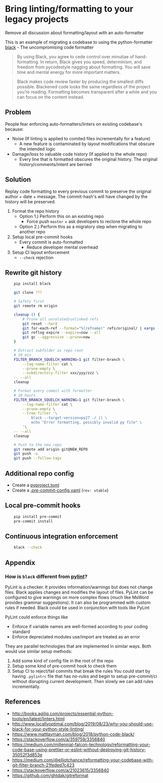 Bring linting/formatting to your legacy projects
================================================

Remove all discussion about formatting/layout with an auto-formatter

This is an example of migrating a codebase to using the python-formatter [black](https://black.readthedocs.io/) - The uncompromising code formatter

> By using Black, you agree to cede control over minutiae of hand-formatting. In return, Black gives you speed, determinism, and freedom from pycodestyle nagging about formatting. You will save time and mental energy for more important matters.

> Black makes code review faster by producing the smallest diffs possible. Blackened code looks the same regardless of the project you’re reading. Formatting becomes transparent after a while and you can focus on the content instead.


Problem
-------

People fear enforcing auto-formatters/linters on existing codebase's because:
* Noise (If linting is applied to comited files incrementally for a feature)
    * A new feature is contaminated by layout modifications that obscure the intended logic
* Damage/loss to valuable code history (If applied to the whole repo)
    * Every line that is formatted obscures the original history. The original history/comments/intent are berried

Solution
--------
Replay code formatting to every previous commit to preserve the original author + date + message.
The commit-hash's will have changed by the history will be preserved.

1. Format the repo history
    * Option 1.) Perform this on an existing repo
        * Force push `master` + ask developers to reclone the whole repo
    * Option 2.) Perform this as a migratory step when migrating to another repo
2. Setup local pre-commit hooks
    * Every commit is auto-formatted
        * Reduce developer mental overhead
3. Setup CI layout enforcement
    * `--check` rejection


Rewrite git history
-------------------

```bash
    pip install black
```

```bash
    git clone ???

    # Safety first
    git remote rm origin

    cleanup () {
        # Prune all unrelated/unlinked refs
        git reset --hard
        git for-each-ref --format="%(refname)" refs/original/ | xargs -n 1 git update-ref -d
        git reflog expire --expire=now --all
        git gc --aggressive --prune=now
    }

    # Extract subfolder as repo root
    # 10 min
    FILTER_BRANCH_SQUELCH_WARNING=1 git filter-branch \
        --tag-name-filter cat \
        --prune-empty \
        --subdirectory-filter xxx/yyy/zzz \
    -- --all
    cleanup

    # Format every commit with formatter
    # 10 hours
    FILTER_BRANCH_SQUELCH_WARNING=1 git filter-branch \
        --tag-name-filter cat \
        --prune-empty \
        --tree-filter '\
            black --target-version=py27 ./ || \
            echo "Error formatting, possibly invalid py file" \
        '\
    -- --all
    cleanup

    # Push to the new repo
    git remote add origin git@NEW_REPO
    git push -u
    git push --follow-tags
```


Additional repo config
----------------------

* Create a [pyproject.toml](https://black.readthedocs.io/en/stable/pyproject_toml.html#configuration-format)
* Create a [.pre-commit-config.yaml](https://pre-commit.com/#2-add-a-pre-commit-configuration) (`rev: stable`)


Local pre-commit hooks
----------------------

```bash
    pip install pre-commit
    pre-commit install
```


Continuous integration enforcement
----------------------------------

```bash
    black --check
```


Appendix
--------

### How is `black` different from [pylint](https://www.pylint.org/)?

PyLint is a checker. It provides information/warnings but does not change files.
Black applies changes and modifies the layout of files.
PyLint can be configured to give warnings on more complex flows (much like MsWord provides grammar suggestions). It can also be programmed with custom rules if needed.
Black could be used in conjunction with tools like PyLint

PyLint could enforce things like
* Enforce if variable names are well-formed according to your coding standard
* Enforce depreciated modules use/import are treated as an error

They are parallel technologies that are implemented in similar ways.
Both would use similar setup methods:
1. Add some kind of config file in the root of the repo
2. Setup some kind of pre-commit hook to check them
3. Setup CI to reject/fail commits that break the rules
You could start by having `.pylintrc` file that has _no-rules_ and begin to setup pre-commit/ci without disrupting current development. Then slowly we can add rules incrementally.


References
----------

* http://books.agiliq.com/projects/essential-python-tools/en/latest/linters.html
* http://www.locallyoptimal.com/blog/2019/08/23/why-you-should-use-black-for-your-python-style-linting/
* https://www.mattlayman.com/blog/2018/python-code-black/
* https://stackoverflow.com/a/359759/3356840
* https://medium.com/millennial-falcon-technology/reformatting-your-code-base-using-prettier-or-eslint-without-destroying-git-history-35052f3d853e
* https://medium.com/@elliotchance/reformatting-your-codebase-with-git-filter-branch-21feded7c423
* https://stackoverflow.com/a/21023615/3356840
* https://github.com/ghtdak/gitreformat
